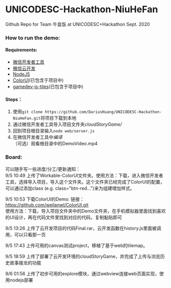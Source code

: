 # UNICODESC-Hackathon-NiuHeFan
Github Repo for Team 牛盒饭 at UNICODESC+Hackathon Sept. 2020  
  
### How to run the demo:
#### Requirements:
- [微信开发者工具](https://developers.weixin.qq.com/miniprogram/dev/devtools/download.html)
- [微信云开发](https://cloud.tencent.com/solution/la)
- [NodeJS](https://nodejs.org/en/)
- [ColorUI](https://github.com/weilanwl/ColorUI)(已包含于项目中)
- [gamedev-js-tiles](https://github.com/mozdevs/gamedev-js-tiles)(已包含于项目中)
#### Steps：
1. 使用`git clone https://github.com/DariusHuang/UNICODESC-Hackathon-NiuHeFan.git`将项目下载到本地
2. 通过微信开发者工具导入项目文件夹*cloudStoryGame/*
3. 回到项目根目录输入`node web/server.js`
4. 在微信开发者工具中*编译*  
（可选）观看根目录中的DemoVideo.mp4

### Board:
可以随手写一些进度/分工/更新通知：   
9/5 10:49 上传了Workable-ColorUI文件夹。使用方法：下载，进入微信开发者工具，选择导入项目，导入这个文件夹。这个文件夹已经完成了ColorUI的配置，可以通过添加class (e.g. class="btn-red...")来为组建增加样式。      

9/5 10:53 下载ColorUI的Demo: 链接：https://github.com/weilanwl/ColorUI.git  
使用方法：下载，导入项目文件夹中的Demo文件夹，在手机模拟器里面找到喜欢的UI设计，再在代码文件里找到对应的代码，复制黏贴即可  
  
9/5 13:26 上传了云开发项目的代码Final.rar，云开发函数在history.js里面被调用，可以只看那一页

9/5 17:43 上传可用的canvas测试project，移植了基于web的tilemap。  
   
9/5 18:59 上传了部署了云开发环境的cloudStoryGame，并完成了上传与浏览历史故事接龙的功能

9/6 01:56 上传了初步可用的explore模块，通过webview连接web页面实现，使用nodejs部署
